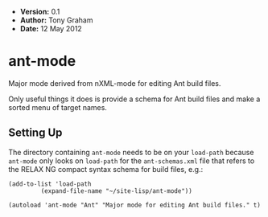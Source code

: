 * **Version:** 0.1
* **Author:** Tony Graham
* **Date:** 12 May 2012

# ant-mode

Major mode derived from nXML-mode for editing Ant build files.

Only useful things it does is provide a schema for Ant build files and
make a sorted menu of target names.

## Setting Up

The directory containing `ant-mode` needs to be on your `load-path`
because `ant-mode` only looks on `load-path` for the `ant-schemas.xml`
file that refers to the RELAX NG compact syntax schema for build
files, e.g.:


    (add-to-list 'load-path
	         (expand-file-name "~/site-lisp/ant-mode"))

    (autoload 'ant-mode "Ant" "Major mode for editing Ant build files." t)
